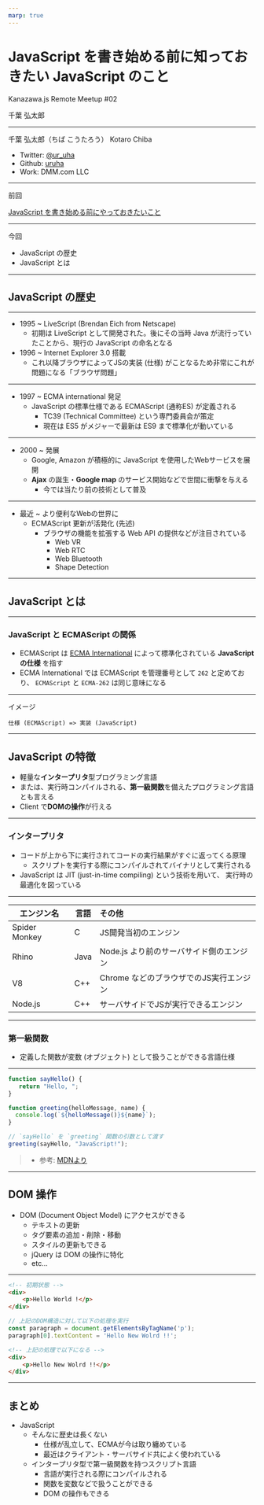 ```yaml
---
marp: true
---
```


<!-- theme: uncover -->
<!-- _class: invert -->
<!-- paginate: true -->

# JavaScript を書き始める前に知っておきたい JavaScript のこと

Kanazawa.js
Remote Meetup #02

千葉 弘太郎

---

千葉 弘太郎（ちば こうたろう）
Kotaro Chiba

- Twitter: [@ur_uha](https://twitter.com/ur_uha)
- Github: [uruha](https://github.com/uruha)
- Work: DMM.com LLC

---

前回

[JavaScript を書き始める前にやっておきたいこと](https://speakerdeck.com/uruha/kanazawa-dot-js-meetup-number-1)

---

今回

- JavaScript の歴史
- JavaScript とは

---

## JavaScript の歴史

---

- 1995 ~ LiveScript (Brendan Eich from Netscape)
  - 初期は LiveScript として開発された。後にその当時 Java が流行っていたことから、現行の JavaScript の命名となる
- 1996 ~ Internet Explorer 3.0 搭載
  - これ以降ブラウザによってJSの実装 (仕様) がことなるため非常にこれが問題になる「ブラウザ問題」

---

- 1997 ~ ECMA international 発足
  - JavaScript の標準仕様である ECMAScript (通称ES) が定義される
    - TC39 (Technical Committee) という専門委員会が策定
    - 現在は ES5 がメジャーで最新は ES9 まで標準化が動いている

---

- 2000 ~ 発展
  - Google, Amazon が積極的に JavaScript を使用したWebサービスを展開
  - **Ajax** の誕生・**Google map** のサービス開始などで世間に衝撃を与える
    - 今では当たり前の技術として普及

---

- 最近 ~ より便利なWebの世界に
  - ECMAScript 更新が活発化 (先述)
    - ブラウザの機能を拡張する Web API の提供などが注目されている
      - Web VR
      - Web RTC
      - Web Bluetooth
      - Shape Detection

---

## JavaScript とは

---

### JavaScript と ECMAScript の関係

- ECMAScript は [ECMA International](http://www.ecma-international.org/default.htm) によって標準化されている **JavaScript の仕様** を指す
- ECMA International では ECMAScript を管理番号として `262` と定めており、 `ECMAScript` と `ECMA-262` は同じ意味になる

---

イメージ

```
仕様 (ECMAScript) => 実装 (JavaScript)
```

---

## JavaScript の特徴

- 軽量な**インタープリタ**型プログラミング言語
- または、実行時コンパイルされる、**第一級関数**を備えたプログラミング言語とも言える
- Client で**DOMの操作**が行える

---

### インタープリタ

- コードが上から下に実行されてコードの実行結果がすぐに返ってくる原理
  - スクリプトを実行する際にコンパイルされてバイナリとして実行される
- JavaScript は JIT (just-in-time compiling) という技術を用いて、 実行時の最適化を図っている

---

| エンジン名 | 言語 | その他 |
| --- | --- |:--- |
| Spider Monkey | C | JS開発当初のエンジン |
| Rhino | Java | Node.js より前のサーバサイド側のエンジン |
| V8 | C++ | Chrome などのブラウザでのJS実行エンジン |
| Node.js | C++ | サーバサイドでJSが実行できるエンジン |

---

### 第一級関数

- 定義した関数が変数 (オブジェクト) として扱うことができる言語仕様

---

```js
function sayHello() {
   return "Hello, ";
}

function greeting(helloMessage, name) {
  console.log(`${helloMessage()}${name}`);
}

// `sayHello` を `greeting` 関数の引数として渡す
greeting(sayHello, "JavaScript!");
```

> - 参考: [MDNより](https://developer.mozilla.org/ja/docs/Glossary/First-class_Function)

---

## DOM 操作

- DOM (Document Object Model) にアクセスができる
  - テキストの更新
  - タグ要素の追加・削除・移動
  - スタイルの更新もできる
  - jQuery は DOM の操作に特化
  - etc...

---

```html
<!-- 初期状態 -->
<div>
    <p>Hello World !</p>
</div>
```
```js
// 上記のDOM構造に対して以下の処理を実行
const paragraph = document.getElementsByTagName('p');
paragraph[0].textContent = 'Hello New Wolrd !!';
```
```html
<!-- 上記の処理で以下になる -->
<div>
    <p>Hello New Wolrd !!</p>
</div>
```

---

## まとめ

- JavaScript
  - そんなに歴史は長くない
    - 仕様が乱立して、ECMAが今は取り纏めている
    - 最近はクライアント・サーバサイド共によく使われている
  - インタープリタ型で第一級関数を持つスクリプト言語
    - 言語が実行される際にコンパイルされる
    - 関数を変数などで扱うことができる
    - DOM の操作もできる